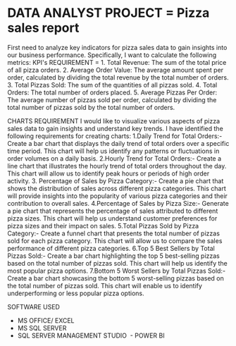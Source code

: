 # DATA ANALYST PROJECT = Pizza sales report 
First  need to analyze key indicators for  pizza sales data to gain insights into our business performance. Specifically, I want to calculate the following metrics:
KPI's REQUIREMENT = 1. Total Revenue: The sum of the total price of all pizza orders.
2. Average Order Value: The average amount spent per order, calculated by dividing the total revenue by the total number of orders.
3. Total Pizzas Sold: The sum of the quantities of all pizzas sold.
4. Total Orders: The total number of orders placed.
5. Average Pizzas Per Order: The average number of pizzas sold per order, calculated by dividing the total number of pizzas sold by the total number of orders.

CHARTS REQUIREMENT
I would like to visualize various aspects of pizza sales data to gain insights and understand key trends. I have identified the following requirements for creating charts:
1.Daily Trend for Total Orders:-Create a bar chart that displays the daily trend of total orders over a specific time period. This chart will help us identify any patterns or fluctuations in order volumes on a daily basis.
2.Hourly Trend for Total Orders:- Create a line chart that illustrates the hourly trend of total orders throughout the day. This chart will allow us to identify peak hours or periods of high order activity.
3. Percentage of Sales by Pizza Category:- Create a pie chart that shows the distribution of sales across different pizza categories. This chart will provide insights into the popularity of various pizza categories and their contribution to overall sales.
4.Percentage of Sales by Pizza Size:- Generate a pie chart that represents the percentage of sales attributed to different pizza sizes. This chart will help us understand customer preferences for pizza sizes and their impact on sales.
5.Total Pizzas Sold by Pizza Category:- Create a funnel chart that presents the total number of pizzas sold for each pizza category. This chart will allow us to compare the sales performance of different pizza categories.
6.Top 5 Best Sellers by Total Pizzas Sold:- Create a bar chart highlighting the top 5 best-selling pizzas based on the total number of pizzas sold. This chart will help us identify the most popular pizza options.
7.Bottom 5 Worst Sellers by Total Pizzas Sold:- Create a bar chart showcasing the bottom 5 worst-selling pizzas based on the total number of pizzas sold. This chart will enable us to identify underperforming or less popular pizza options.

  SOFTWARE USED 
 - MS OFFICE/ EXCEL
- MS SQL SERVER
- SQL SERVER MANAGEMENT STUDIO 
- POWER BI
